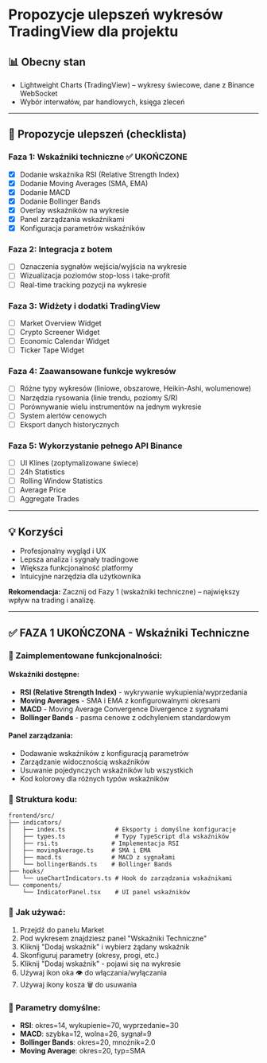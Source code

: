 # Propozycje ulepszeń wykresów TradingView dla projektu

## 📊 Obecny stan
- Lightweight Charts (TradingView) – wykresy świecowe, dane z Binance WebSocket
- Wybór interwałów, par handlowych, księga zleceń

---

## 🚀 Propozycje ulepszeń (checklista)

### Faza 1: Wskaźniki techniczne ✅ UKOŃCZONE
- [x] Dodanie wskaźnika RSI (Relative Strength Index)
- [x] Dodanie Moving Averages (SMA, EMA)
- [x] Dodanie MACD
- [x] Dodanie Bollinger Bands
- [x] Overlay wskaźników na wykresie
- [x] Panel zarządzania wskaźnikami
- [x] Konfiguracja parametrów wskaźników

### Faza 2: Integracja z botem
- [ ] Oznaczenia sygnałów wejścia/wyjścia na wykresie
- [ ] Wizualizacja poziomów stop-loss i take-profit
- [ ] Real-time tracking pozycji na wykresie

### Faza 3: Widżety i dodatki TradingView
- [ ] Market Overview Widget
- [ ] Crypto Screener Widget
- [ ] Economic Calendar Widget
- [ ] Ticker Tape Widget

### Faza 4: Zaawansowane funkcje wykresów
- [ ] Różne typy wykresów (liniowe, obszarowe, Heikin-Ashi, wolumenowe)
- [ ] Narzędzia rysowania (linie trendu, poziomy S/R)
- [ ] Porównywanie wielu instrumentów na jednym wykresie
- [ ] System alertów cenowych
- [ ] Eksport danych historycznych

### Faza 5: Wykorzystanie pełnego API Binance
- [ ] UI Klines (zoptymalizowane świece)
- [ ] 24h Statistics
- [ ] Rolling Window Statistics
- [ ] Average Price
- [ ] Aggregate Trades

---

## 💡 Korzyści
- Profesjonalny wygląd i UX
- Lepsza analiza i sygnały tradingowe
- Większa funkcjonalność platformy
- Intuicyjne narzędzia dla użytkownika

**Rekomendacja:** Zacznij od Fazy 1 (wskaźniki techniczne) – największy wpływ na trading i analizę.

---

## ✅ FAZA 1 UKOŃCZONA - Wskaźniki Techniczne

### 🎯 Zaimplementowane funkcjonalności:

#### Wskaźniki dostępne:
- **RSI (Relative Strength Index)** - wykrywanie wykupienia/wyprzedania
- **Moving Averages** - SMA i EMA z konfigurowalnymi okresami
- **MACD** - Moving Average Convergence Divergence z sygnałami
- **Bollinger Bands** - pasma cenowe z odchyleniem standardowym

#### Panel zarządzania:
- Dodawanie wskaźników z konfiguracją parametrów
- Zarządzanie widocznością wskaźników
- Usuwanie pojedynczych wskaźników lub wszystkich
- Kod kolorowy dla różnych typów wskaźników

### 📁 Struktura kodu:
```
frontend/src/
├── indicators/
│   ├── index.ts              # Eksporty i domyślne konfiguracje
│   ├── types.ts              # Typy TypeScript dla wskaźników
│   ├── rsi.ts               # Implementacja RSI
│   ├── movingAverage.ts     # SMA i EMA
│   ├── macd.ts              # MACD z sygnałami
│   └── bollingerBands.ts    # Bollinger Bands
├── hooks/
│   └── useChartIndicators.ts # Hook do zarządzania wskaźnikami
└── components/
    └── IndicatorPanel.tsx    # UI panel wskaźników
```

### 🚀 Jak używać:
1. Przejdź do panelu Market
2. Pod wykresem znajdziesz panel "Wskaźniki Techniczne"
3. Kliknij "Dodaj wskaźnik" i wybierz żądany wskaźnik
4. Skonfiguruj parametry (okresy, progi, etc.)
5. Kliknij "Dodaj wskaźnik" - pojawi się na wykresie
6. Używaj ikon oka 👁️ do włączania/wyłączania
7. Używaj ikony kosza 🗑️ do usuwania

### 🔧 Parametry domyślne:
- **RSI**: okres=14, wykupienie=70, wyprzedanie=30
- **MACD**: szybka=12, wolna=26, sygnał=9
- **Bollinger Bands**: okres=20, mnożnik=2.0
- **Moving Average**: okres=20, typ=SMA

